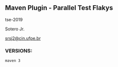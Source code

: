 
## Maven Plugin - Parallel Test Flakys

tse-2019

Sotero Jr.

srsj2@cin.ufpe.br


### VERSIONS:

`maven 3`
